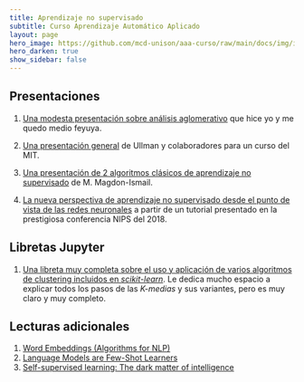 ```yaml
---
title: Aprendizaje no supervisado 
subtitle: Curso Aprendizaje Automático Aplicado
layout: page
hero_image: https://github.com/mcd-unison/aaa-curso/raw/main/docs/img/intro-banner.jpeg
hero_darken: true
show_sidebar: false
---
```


## Presentaciones

1. [Una modesta presentación sobre análisis aglomerativo](https://github.com/mcd-unison/aaa-curso/raw/main/slides/clustering.pdf) que hice yo y me quedo medio feyuya.

1. [Una presentación general](https://www.mit.edu/~9.54/fall14/slides/Class13.pdf) de Ullman y colaboradores para un curso del MIT.
   
2. [Una presentación de 2 algoritmos clásicos de aprendizaje no supervisado](http://www.cs.rpi.edu/~magdon/courses/LFD-Slides/SlidesLect19.pdf) de M. Magdon-Ismail.
   
3. [La nueva perspectiva de aprendizaje no supervisado desde el punto de vista de las redes neuronales](https://media.neurips.cc/Conferences/NIPS2018/Slides/Deep_Unsupervised_Learning.pdf) a partir de un tutorial presentado en la prestigiosa conferencia NIPS del 2018.
   
## Libretas Jupyter

1. [Una libreta muy completa sobre el uso y aplicación de varios algoritmos de clustering incluidos en *scikit-learn*](https://colab.research.google.com/github/ageron/handson-ml3/blob/main/09_unsupervised_learning.ipynb). Le dedica mucho espacio a explicar todos los pasos de las *K-medias* y sus variantes, pero es muy claro y muy completo.


## Lecturas adicionales

1. [Word Embeddings (Algorithms for NLP)](http://demo.clab.cs.cmu.edu/11711fa18/slides/FA18%2011-711%20lecture%206%20--%20Word%20Embeddings%202.pdf)
2. [Language Models are Few-Shot Learners](https://arxiv.org/abs/2005.14165)
3. [Self-supervised learning: The dark matter of intelligence](https://ai.facebook.com/blog/self-supervised-learning-the-dark-matter-of-intelligence/)
